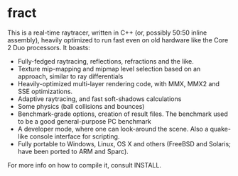 fract
=====

This is a real-time raytracer, written in C++ (or, possibly 50:50 inline assembly), heavily optimized to run fast even
on old hardware like the Core 2 Duo processors. It boasts:

- Fully-fedged raytracing, reflections, refractions and the like.
- Texture mip-mapping and mipmap level selection based on an approach, similar to ray differentials
- Heavily-optimized multi-layer rendering code, with MMX, MMX2 and SSE optimizations.
- Adaptive raytracing, and fast soft-shadows calculations
- Some physics (ball collisions and bounces)
- Benchmark-grade options, creation of result files. The benchmark used to be a good general-purpose PC benchmark
- A developer mode, where one can look-around the scene. Also a quake-like console interface for scripting.
- Fully portable to Windows, Linux, OS X and others (FreeBSD and Solaris; have been ported to ARM and Sparc).

For more info on how to compile it, consult INSTALL.

